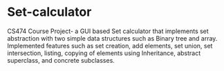# Set-calculator
CS474 Course Project- a GUI based Set calculator that implements set abstraction with two simple data structures such as Binary tree and array. Implemented features such as set creation, add elements, set union, set intersection, listing, copying of elements using Inheritance, abstract superclass, and concrete subclasses.
